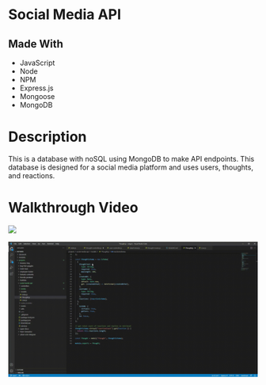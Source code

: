 # Social Media API

## Made With
  * JavaScript
  * Node
  * NPM
  * Express.js
  * Mongoose
  * MongoDB

# Description
This is a database with noSQL using MongoDB to make API endpoints. This database is designed for a social media platform and uses users, thoughts, and reactions.

# Walkthrough Video

![](./media/demo.gif)

![](./media/demostart.gif)